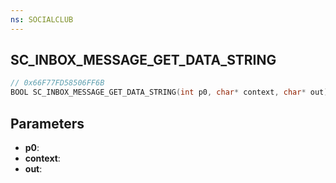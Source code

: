 ```yaml
---
ns: SOCIALCLUB
---
```

## SC_INBOX_MESSAGE_GET_DATA_STRING

```c
// 0x66F77FD58506FF6B
BOOL SC_INBOX_MESSAGE_GET_DATA_STRING(int p0, char* context, char* out);
```

## Parameters
* **p0**:
* **context**:
* **out**:
